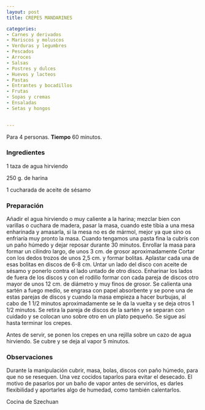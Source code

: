 ```yaml
---
layout: post
title: CREPES MANDARINES

categories:
- Carnes y derivados
- Mariscos y moluscos
- Verduras y legumbres
- Pescados
- Arroces
- Salsas
- Postres y dulces
- Huevos y lacteos
- Pastas
- Entrantes y bocadillos
- Frutas
- Sopas y cremas
- Ensaladas
- Setas y hongos
 

---
```


Para 4 personas.
<b>Tiempo</b> 60 minutos.

<h3>Ingredientes</h3>

1 taza de agua hirviendo

250 g. de harina

1 cucharada de aceite de sésamo

<h3>Preparación</h3>

Añadir el agua hirviendo o muy caliente a la harina; mezclar bien con varillas o cuchara de madera, pasar la masa, cuando este tibia a una mesa enharinada y amasarla, si la mesa no es de mármol, mejor ya que sino os enfriaría muy pronto la masa. Cuando tengamos una pasta fina la cubrís con un paño húmedo y dejar reposar durante 30 minutos. Enrollar la masa para formar un cilindro largo, de unos 3 cm. de grosor aproximadamente Cortar con los dedos trozos de unos 2,5 cm. y formar bolitas. Aplastar cada una de esas bolitas en discos de 6-8 cm. Untar un lado del disco con aceite de sésamo y ponerlo contra el lado untado de otro disco. Enharinar los lados de fuera de los discos y con el rodillo formar con cada pareja de discos otro mayor de unos 12 cm. de diámetro y muy finos de grosor. Se calienta una sartén a fuego medio, se engrasa con papel absorbente y se pone una de estas parejas de discos y cuando la masa empieza a hacer burbujas, al cabo de 1 1/2 minutos aproximadamente se le da la vuelta y se deja otros 1 1/2 minutos. Se retira la pareja de discos de la sartén y se separan con cuidado y se colocan uno sobre otro en un plato pequeño. Se sigue así hasta terminar los crepes.

Antes de servir, se ponen los crepes en una rejilla sobre un cazo de agua hirviendo. Se cubre y se deja al vapor 5 minutos.

<h3>Observaciones</h3>

Durante la manipulación cubrir, masa, bolas, discos con paño húmedo, para que no se resequen. Una vez cocidos taparlos para evitar el desecado. El motivo de pasarlos por un baño de vapor antes de servirlos, es darles flexibilidad y aportarles algo de humedad, como también calentarlos.

Cocina de Szechuan

